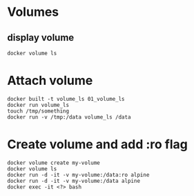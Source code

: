 # Volumes

## display volume

`docker volume ls`

# Attach volume

```
docker built -t volume_ls 01_volume_ls
docker run volume_ls
touch /tmp/something
docker run -v /tmp:/data volume_ls /data
```


# Create volume and add :ro flag

```
docker volume create my-volume
docker volume ls
docker run -d -it -v my-volume:/data:ro alpine
docker run -d -it -v my-volume:/data alpine
docker exec -it <?> bash

```
